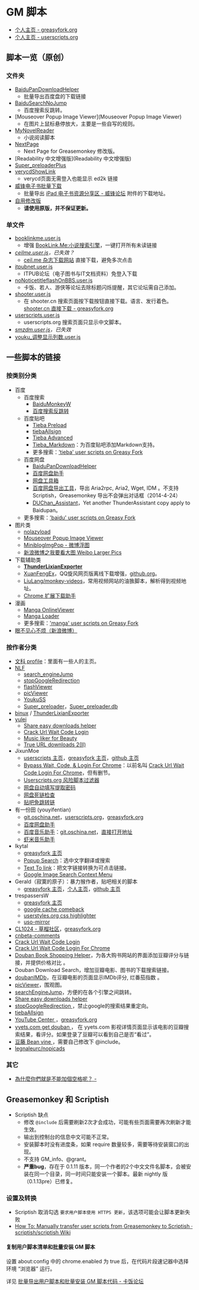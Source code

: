 GM 脚本
========

- [个人主页 - greasyfork.org][0]
- [个人主页 - userscripts.org][1]

脚本一览（原创）
---------------

### 文件夹

- [BaiduPanDownloadHelper](BaiduPanDownloadHelper)
    - 批量导出百度盘的下载链接
- [BaiduSearchNoJump](BaiduSearchNoJump)
	- 百度搜索反跳转。
- [Mouseover Popup Image Viewer](Mouseover Popup Image Viewer)
    - 在图片上鼠标悬停放大，主要是一些自写的规则。
- [MyNovelReader](MyNovelReader)
	- 小说阅读脚本
- [NextPage](NextPage)
	- Next Page for Greasemonkey 修改版。
- [Readability 中文增强版](Readability 中文增强版)
- [Super_preloaderPlus](Super_preloaderPlus)
- [verycdShowLink](verycdShowLink)
    - verycd页面无需登入也能显示 ed2k 链接
- [威锋电子书批量下载](威锋电子书批量下载)
    - 批量导出 [iPad 电子书资源分享区 - 威锋论坛][] 附件的下载地址。
- [自用修改版](自用修改版)
    - **请使用原版，并不保证更新。**

### 单文件

- [booklinkme.user.js](booklinkme.user.js)
    - 增强 [BookLink.Me:小说搜索引擎][]，一键打开所有未读链接
- *[ceilme.user.js](ceilme.user.js)，已失效？*
    - [ceil.me 杂志下载网站][3] 直接下载，避免多次点击
- [itpubnet.user.js](itpubnet.user.js)
    - ITPUB论坛（电子图书与IT文档资料）免登入下载
- [noNoticetitleflashOnBBS.user.js](noNoticetitleflashOnBBS.user.js)
    - 卡饭、若人、游侠等论坛去除标题闪烁提醒，其它论坛需自己添加。
- [shooter.user.js](shooter.user.js)
    - 在 shooter.cn 搜索页面按下载按钮直接下载。语言、发行着色。[shooter.cn 直接下载 - greasyfork.org][4]
- [userscripts.user.js](userscripts.user.js)
    - userscripts.org 搜索页面只显示中文脚本。
- *[smzdm.user.js](smzdm.user.js)，已失效*
- [youku_调整显示列数.user.js](youku_调整显示列数.user.js)


一些脚本的链接
-------------

### 按类别分类

- 百度
	- 百度搜索
	    - [BaiduMonkeyW][5]
	    - [百度搜索反跳转][6]
	- 百度贴吧
	    - [Tieba Preload][7]
	    - [tiebaAllsign][8]
	    - [Tieba Advanced][9]
	    - [Tieba_Markdown][10]：为百度贴吧添加Markdown支持。
	    - 更多搜索：['tieba' user scripts on Greasy Fork](https://greasyfork.org/scripts/search?q=tieba)
	- 百度网盘
	    - [BaiduPanDownloadHelper][11]
	    - [百度网盘助手][12]
	    - [网盘工具箱][13]
	    - [百度网盘导出工具][14]，导出 Aria2rpc, Aria2, Wget, IDM 。不支持 Scriptish，Greasemonkey 导出不会弹出对话框（2014-4-24）
	    - [DUChan_Assistant][15]，Yet another ThunderAssistant copy apply to Baidupan。
	- 更多搜索：['baidu' user scripts on Greasy Fork](https://greasyfork.org/scripts/search?q=baidu)
- 图片类
    - [nolazyload][16]
    - [Mouseover Popup Image Viewer][17]
    - [MiniblogImgPop - 微博浮图][18]
    - [新浪微博之我要看大图 Weibo Larger Pics][19]
- 下载辅助类
	- **[ThunderLixianExporter][78]**
	- [XuanFengEx](https://greasyfork.org/scripts/354-xuanfengex)，QQ旋风网页版离线下载增强，[github.org](https://github.com/rhyzx/xuanfeng-userscript)。
	- [LiuLang/monkey-videos][65]，常用视频网站的油㺅脚本，解析得到视频地址。
	- [Chrome 扩展下载助手][66]
- 漫画
	- [Manga OnlineViewer](https://greasyfork.org/scripts/1319-manga-onlineviewer)
	- [Manga Loader](https://greasyfork.org/scripts/692-manga-loader)
	- 更多搜索：['manga' user scripts on Greasy Fork](https://greasyfork.org/scripts/search?q=manga)
- [眼不见心不烦（新浪微博）][20]

### 按作者分类

- [文科 profile][21]：里面有一些人的主页。
- [NLF][22]
	- [search_engineJump][23]
	- [stopGoogleRedirection][24]
    - [flashViewer][25]
    - [picViewer][26]
    - [YoukuSS][27]
    - [Super_preloader][28]，[Super_preloader.db][29]
- [binux][30] / [ThunderLixianExporter][31]
- [yulei][32]
    - [Share easy downloads helper][33]
    - [Crack Url Wait Code Login][34]
    - [Music liker for Beauty][35]
    - [True URL downloads 2(Ⅱ)][36]
- JixunMoe
	- [userscripts 主页][37]，[greasyfork 主页][38]，[github 主页][39]
	- [Bypass Wait, Code, & Login For Chrome][40]：以前名叫 [Crack Url Wait Code Login For Chrome][41]，但有删节。
    - [Userscripts.org 风险脚本过滤器][42]
    - [网盘自动填写提取密码][43]
    - [网盘死链检查][44]
    - [贴吧免跳转链][45]
- 有一份田 (youyifentian)
	- [git.oschina.net][46]，[userscripts.org][47]，[greasyfork.org][48]
	- [百度网盘助手][49]
	- [百度音乐助手][50]：[git.oschina.net][51]，[直接打开地址][52]
	- [虾米音乐助手][53]
- lkytal
	- [greasyfork 主页][54]
	- [Popup Search][55]：选中文字翻译或搜索
	- [Text To link][56]：把文字链接转换为可点击链接。
	- [Google Image Search Context Menu][57]
- Gerald（寂寞的原子）：暴力猴作者，贴吧相关的脚本
	- [greasyfork 主页][58]，[个人主页][59]，[github 主页][60]
- trespassersW
	- [greasyfork 主页][61]
	- [google cache comeback][62]
	- [userstyles.org css highlighter][63]
	- [uso-mirror][64]
- [CL1024 - 草榴社区][67]，[greasyfork.org][68]
- [cnbeta-comments][69]
- [Crack Url Wait Code Login][70]
- [Crack Url Wait Code Login For Chrome][71]
- [Douban Book Shopping Helper][72]，为各大购书网站的界面添加豆瓣评分与链接，并提供价格对比 。
- Douban Download Search，增加豆瓣电影、图书的下载搜索链接。
- [doubanIMDb][73]，在豆瓣电影的页面显示IMDb评分, 烂番茄指数 。
- [picViewer][74]，围观图。
- [searchEngineJump][75]，方便的在各个引擎之间跳转。
- [Share easy downloads helper ][76]
- [stopGoogleRedirection ][77]，禁止google的搜索结果重定向。
- [tiebaAllsign][79]
- [YouTube Center ][80]，[greasyfork.org][81]
- [yyets.com get douban ][82]， 在 yyets.com 影视详情页面显示该电影的豆瓣搜索结果，看评分。如果登录了豆瓣可以看到自己是否“看过”。
- [豆藤 Bean vine ][83]，需要自己修改下 @include。
- [legnaleurc/nopicads][84]

### 其它

- [為什麼你們就是不能加個空格呢？ - ][85]


Greasemonkey 和 Scriptish
-------------------------

- Scriptish 缺点
	- 修改 `@include` 后需要刷新2次才会成功，可能有些页面需要再次刷新才能生效。
	- 输出到控制台的信息中文可能不正常。
	- 安装脚本时没有进度条，如果 require 数量较多，需要等待安装窗口的出现。
	- 不支持 GM_info、@grant。
	- **严重bug**，存在于 0.1.11 版本，同一个作者的2个中文文件名脚本，会被安装在同一个目录，同一时间只能安装一个脚本。最新 nightly 版（0.1.13pre）已修复。

### 设置及转换

- Scriptish 取消勾选 `要求用户脚本使用 HTTPS 更新`，该选项可能会让脚本更新失败
- [How To: Manually transfer user scripts from Greasemonkey to Scriptish · scriptish/scriptish Wiki][86]

#### 复制用户脚本清单和批量安装 GM 脚本

设置 about:config 中的 chrome.enabled 为 true 后，在代码片段速记器中选择环境 “浏览器” 运行。

详见 [批量导出用户脚本和批量安装 GM 脚本代码 - 卡饭论坛](http://bbs.kafan.cn/thread-1747445-1-1.html)


[BookLink.Me:小说搜索引擎]: http://booklink.me/
[iPad 电子书资源分享区 - 威锋论坛]: http://bbs.feng.com/thread-htm-fid-224.html

[0]: https://greasyfork.org/users/145-ywzhaiqi
[1]: http://userscripts.org:8080/users/138842/scripts
[2]: http://userscripts.org:8080/scripts/show/165951
[3]: http://www.ceil.me/
[4]: https://greasyfork.org/scripts/304
[5]: http://userscripts.org/scripts/show/131861
[6]: http://userscripts.org/scripts/show/161812
[7]: http://userscripts.org/scripts/show/423917
[8]: http://userscripts.org/scripts/show/141939
[9]: http://userscripts.org/scripts/show/152918
[10]: https://greasyfork.org/scripts/1921-tieba-markdown
[11]: http://userscripts.org:8080/scripts/show/162138
[12]: https://greasyfork.org/scripts/986-%E7%99%BE%E5%BA%A6%E7%BD%91%E7%9B%98%E5%8A%A9%E6%89%8B
[13]: http://userscripts.org:8080/scripts/show/159911
[14]: http://userscripts.org:8080/scripts/show/178301
[15]: http://userscripts.org:8080/scripts/show/141767
[16]: http://userscripts.org/scripts/show/151249
[17]: http://userscripts.org/scripts/show/109262
[18]: http://userscripts.org/scripts/show/83994
[19]: http://userscripts.org/scripts/show/173273
[20]: https://greasyfork.org/scripts/1708-%E7%9C%BC%E4%B8%8D%E8%A7%81%E5%BF%83%E4%B8%8D%E7%83%A6-%E6%96%B0%E6%B5%AA%E5%BE%AE%E5%8D%9A/
[21]: https://greasyfork.org/users/54-%E6%96%87%E7%A7%91
[22]: http://userscripts.org:8080/users/202260/scripts
[23]: http://userscripts.org:8080/scripts/show/84970
[24]: http://userscripts.org:8080/scripts/show/186798
[25]: http://userscripts.org:8080/scripts/show/187351
[26]: http://userscripts.org:8080/scripts/show/105741
[27]: http://userscripts.org:8080/scripts/show/84972
[28]: http://userscripts.org:8080/scripts/show/84937
[29]: http://userscripts.org:8080/scripts/show/93080
[30]: https://github.com/binux
[31]: https://github.com/binux/ThunderLixianExporter
[32]: http://userscripts.org:8080/users/494707/scripts
[33]: http://userscripts.org:8080/scripts/show/155175
[34]: http://userscripts.org:8080/scripts/show/153190
[35]: http://userscripts.org:8080/scripts/show/161719
[36]: http://userscripts.org:8080/scripts/show/157556
[37]: http://userscripts.org:8080/users/474953/scripts
[38]: https://greasyfork.org/users/44-jixunmoe
[39]: https://github.com/JixunMoe
[40]: https://greasyfork.org/scripts/125-bypass-wait-code-login-for-chrome
[41]: http://userscripts.org:8080/scripts/show/157621
[42]: http://userscripts.org:8080/scripts/show/164600
[43]: https://greasyfork.org/scripts/1002-%E7%BD%91%E7%9B%98%E8%87%AA%E5%8A%A8%E5%A1%AB%E5%86%99%E6%8F%90%E5%8F%96%E5%AF%86%E7%A0%81
[44]: https://greasyfork.org/scripts/1262-%E7%BD%91%E7%9B%98%E6%AD%BB%E9%93%BE%E6%A3%80%E6%9F%A5
[45]: https://greasyfork.org/scripts/126-%E8%B4%B4%E5%90%A7%E5%85%8D%E8%B7%B3%E8%BD%AC%E9%93%BE
[46]: http://git.oschina.net/youyifentian
[47]: http://userscripts.org:8080/users/528225/scripts
[48]: https://greasyfork.org/users/297-%E6%9C%89%E4%B8%80%E4%BB%BD%E7%94%B0
[49]: https://greasyfork.org/scripts/986-%E7%99%BE%E5%BA%A6%E7%BD%91%E7%9B%98%E5%8A%A9%E6%89%8B
[50]: https://greasyfork.org/scripts/483-%E7%99%BE%E5%BA%A6%E9%9F%B3%E4%B9%90%E5%8A%A9%E6%89%8B
[51]: http://git.oschina.net/youyifentian/script_baidumusic
[52]: http://git.oschina.net/youyifentian/script_baidumusic/raw/master/baidumusicscript.js
[53]: https://greasyfork.org/scripts/987-%E8%99%BE%E7%B1%B3%E9%9F%B3%E4%B9%90%E5%8A%A9%E6%89%8B
[54]: https://greasyfork.org/users/152-lkytal
[55]: https://greasyfork.org/scripts/340-popup-search
[56]: https://greasyfork.org/scripts/342-text-to-link
[57]: https://greasyfork.org/scripts/344-google-image-search-context-menu
[58]: https://greasyfork.org/users/48-gerald
[59]: http://geraldl.ml/
[60]: https://github.com/gera2ld
[61]: https://greasyfork.org/users/5-trespassersw
[62]: https://greasyfork.org/scripts/725-google-cache-comeback
[63]: https://greasyfork.org/scripts/41-userstyles-org-css-highlighter
[64]: https://greasyfork.org/scripts/2222-uso-mirror
[65]: https://github.com/LiuLang/monkey-videos
[66]: http://userscripts.org:8080/scripts/show/156472
[67]: http://userscripts.org:8080/scripts/show/151695
[68]: https://greasyfork.org/scripts/1983-cl1024
[69]: http://userscripts.org:8080/scripts/show/152818
[70]: http://userscripts.org:8080/scripts/show/153190
[71]: http://userscripts.org:8080/scripts/show/157621
[72]: http://userscripts.org:8080/scripts/show/172327
[73]: http://userscripts.org:8080/scripts/show/103552
[74]: http://userscripts.org:8080/scripts/show/105741
[75]: http://userscripts.org:8080/scripts/show/84970
[76]: http://userscripts.org:8080/scripts/show/155175
[77]: http://userscripts.org:8080/scripts/show/186798
[78]: http://binux.github.io/ThunderLixianExporter/
[79]: https://greasyfork.org/scripts/152-tiebaallsign
[80]: http://userscripts.org:8080/scripts/show/114002
[81]: https://greasyfork.org/scripts/943-youtube-center
[82]: http://userscripts.org:8080/scripts/show/131503
[83]: http://userscripts.org:8080/scripts/show/49911
[84]: https://github.com/legnaleurc/nopicads
[85]: https://greasyfork.org/scripts/2185-%E7%82%BA%E4%BB%80%E9%BA%BC%E4%BD%A0%E5%80%91%E5%B0%B1%E6%98%AF%E4%B8%8D%E8%83%BD%E5%8A%A0%E5%80%8B%E7%A9%BA%E6%A0%BC%E5%91%A2
[86]: https://github.com/scriptish/scriptish/wiki/How-To%3A--Manually-transfer-user-scripts-from-Greasemonkey-to-Scriptish
